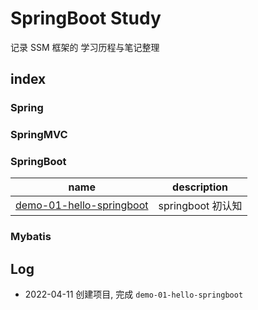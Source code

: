 # SpringBoot Study

记录 SSM 框架的 学习历程与笔记整理

## index

### Spring

### SpringMVC

### SpringBoot

| name                                                         | description       |
| ------------------------------------------------------------ | ----------------- |
| [demo-01-hello-springboot](https://github.com/eastarpen/springboot-study/tree/master/src/demo-01-hello-springboot) | springboot 初认知 |

### Mybatis


## Log

* 2022-04-11 创建项目, 完成 `demo-01-hello-springboot`
